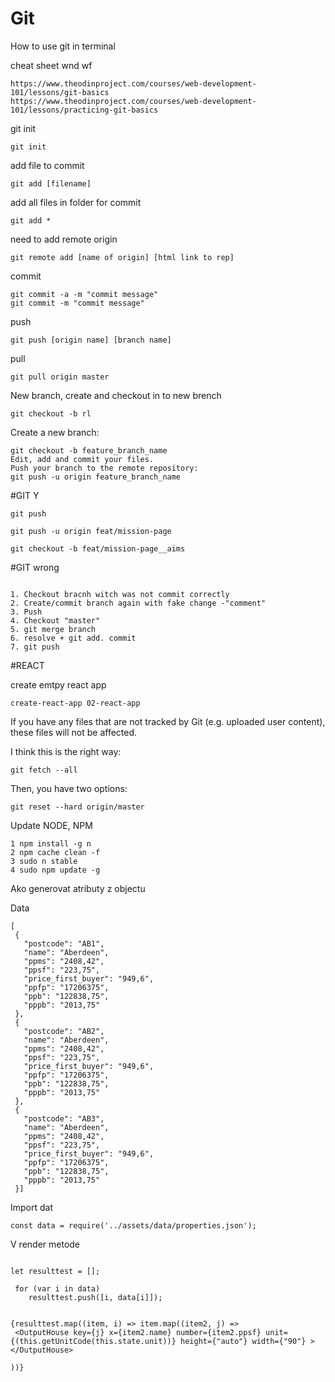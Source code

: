 # Git
How to use git in terminal

cheat sheet wnd wf
```shell
https://www.theodinproject.com/courses/web-development-101/lessons/git-basics
https://www.theodinproject.com/courses/web-development-101/lessons/practicing-git-basics
```

git init
```shell
git init
```

add file to commit
```shell
git add [filename] 
```


add all files in folder for commit
```shell
git add *
```


need to add remote origin
```shell
git remote add [name of origin] [html link to rep]
```

commit
```shell
git commit -a -m "commit message"
git commit -m "commit message"
```

push
```shell
git push [origin name] [branch name]
```
pull
```shell
git pull origin master
```

New branch, create and checkout in to new brench
```shell
git checkout -b rl
```

Create a new branch:
```shell
git checkout -b feature_branch_name
Edit, add and commit your files.
Push your branch to the remote repository:
git push -u origin feature_branch_name
```

#GIT Y


```shell
git push

git push -u origin feat/mission-page

git checkout -b feat/mission-page__aims
```

#GIT wrong
```shell

1. Checkout bracnh witch was not commit correctly
2. Create/commit branch again with fake change -"comment" 
3. Push
4. Checkout "master"  
5. git merge branch
6. resolve + git add. commit
7. git push

```




#REACT

create emtpy react app 
```shell
create-react-app 02-react-app
```


If you have any files that are not tracked by Git (e.g. uploaded user content), these files will not be affected.

I think this is the right way:
```shell
git fetch --all
```
Then, you have two options:
```shell
git reset --hard origin/master
```

Update NODE, NPM

```shell
1 npm install -g n
2 npm cache clean -f
3 sudo n stable
4 sudo npm update -g
```



Ako generovat atributy z objectu

Data
```shell
[
 {
   "postcode": "AB1",
   "name": "Aberdeen",
   "ppms": "2408,42",
   "ppsf": "223,75",
   "price_first_buyer": "949,6",
   "ppfp": "17206375",
   "ppb": "122838,75",
   "pppb": "2013,75"
 },
 {
   "postcode": "AB2",
   "name": "Aberdeen",
   "ppms": "2408,42",
   "ppsf": "223,75",
   "price_first_buyer": "949,6",
   "ppfp": "17206375",
   "ppb": "122838,75",
   "pppb": "2013,75"
 },
 {
   "postcode": "AB3",
   "name": "Aberdeen",
   "ppms": "2408,42",
   "ppsf": "223,75",
   "price_first_buyer": "949,6",
   "ppfp": "17206375",
   "ppb": "122838,75",
   "pppb": "2013,75"
 }]
 ```
Import dat

```shell
const data = require('../assets/data/properties.json');
 ```

V render metode 
```shell

let resulttest = [];

 for (var i in data)
    resulttest.push([i, data[i]]);


{resulttest.map((item, i) => item.map((item2, j) =>
 <OutputHouse key={j} x={item2.name} number={item2.ppsf} unit={(this.getUnitCode(this.state.unit))} height={"auto"} width={"90"} ></OutputHouse>

))}
 ```


